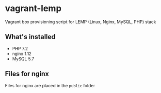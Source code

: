# vagrant-lemp
Vagrant box provisioning script for LEMP (Linux, Nginx, MySQL, PHP) stack

## What's installed
- PHP 7.2
- nginx 1.12
- MySQL 5.7

## Files for nginx
Files for nginx are placed in the `public` folder
